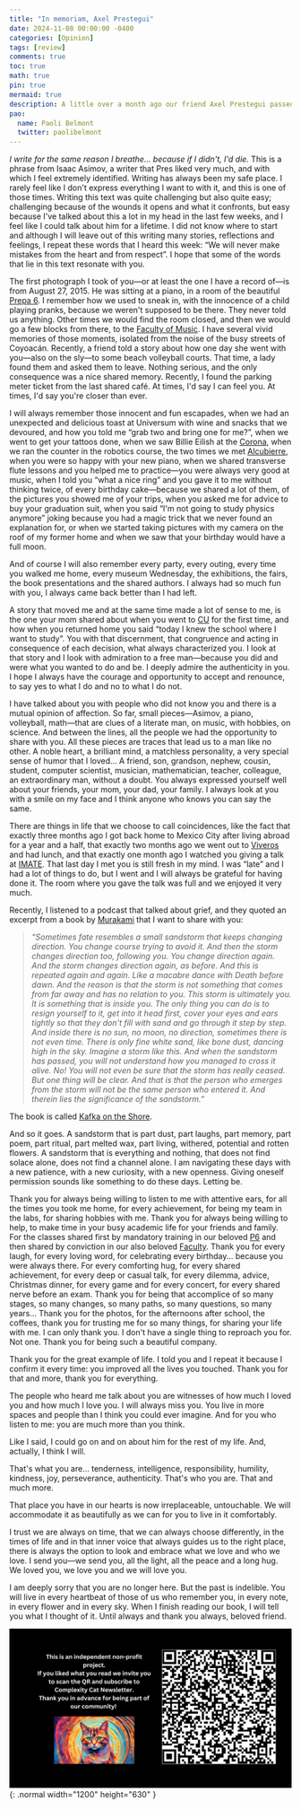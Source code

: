 ```yaml
---
title: "In memoriam, Axel Prestegui"
date: 2024-11-08 00:00:00 -0400
categories: [Opinion]
tags: [review]
comments: true
toc: true 
math: true
pin: true
mermaid: true
description: A little over a month ago our friend Axel Prestegui passed away. Behind him was a great human being and a talented mathematician. For this reason and more, today we have decided to honor him by translating a piece of writing that one of his best friends recited during his funeral tribute.
pao:
  name: Paoli Belmont
  twitter: paolibelmont
---
```

_I write for the same reason I breathe... because if I didn't, I'd die._ This is a phrase from Isaac Asimov, a writer that Pres liked very much, and with which I feel extremely identified. Writing has always been my safe place. I rarely feel like I don't express everything I want to with it, and this is one of those times. Writing this text was quite challenging but also quite easy; challenging because of the wounds it opens and what it confronts, but easy because I've talked about this a lot in my head in the last few weeks, and I feel like I could talk about him for a lifetime. I did not know where to start and although I will leave out of this writing many stories, reflections and feelings, I repeat these words that I heard this week: “We will never make mistakes from the heart and from respect”. I hope that some of the words that lie in this text resonate with you.

The first photograph I took of you—or at least the one I have a record of—is from August 27, 2015. He was sitting at a piano, in a room of the beautiful [Prepa 6](https://en.wikipedia.org/wiki/Escuela_Nacional_Preparatoria_6_%22Antonio_Caso%22). I remember how we used to sneak in, with the innocence of a child playing pranks, because we weren't supposed to be there. They never told us anything. Other times we would find the room closed, and then we would go a few blocks from there, to the [Faculty of Music](https://www.wikidata.org/wiki/Q5838768). I have several vivid memories of those moments, isolated from the noise of the busy streets of Coyoacán. Recently, a friend told a story about how one day she went with you—also on the sly—to some beach volleyball courts. That time, a lady found them and asked them to leave. Nothing serious, and the only consequence was a nice shared memory. Recently, I found the parking meter ticket from the last shared café. At times, I'd say I can feel you. At times, I'd say you're closer than ever.

I will always remember those innocent and fun escapades, when we had an unexpected and delicious toast at Universum with wine and snacks that we devoured, and how you told me “grab two and bring one for me?”, when we went to get your tattoos done, when we saw Billie Eilish at the [Corona](https://en.wikipedia.org/wiki/Corona_Capital), when we ran the counter in the robotics course, the two times we met [Alcubierre](https://en.wikipedia.org/wiki/Miguel_Alcubierre), when you were so happy with your new piano, when we shared transverse flute lessons and you helped me to practice—you were always very good at music, when I told you “what a nice ring” and you gave it to me without thinking twice, of every birthday cake—because we shared a lot of them, of the pictures you showed me of your trips, when you asked me for advice to buy your graduation suit, when you said “I'm not going to study physics anymore” joking because you had a magic trick that we never found an explanation for, or when we started taking pictures with my camera on the roof of my former home and when we saw that your birthday would have a full moon.

And of course I will also remember every party, every outing, every time you walked me home, every museum Wednesday, the exhibitions, the fairs, the book presentations and the shared authors. I always had so much fun with you, I always came back better than I had left.

A story that moved me and at the same time made a lot of sense to me, is the one your mom shared about when you went to [CU](https://en.wikipedia.org/wiki/Ciudad_Universitaria,_Mexico_City) for the first time, and how when you returned home you said “today I knew the school where I want to study”. You with that discernment, that congruence and acting in consequence of each decision, what always characterized you. I look at that story and I look with admiration to a free man—because you did and were what you wanted to do and be. I deeply admire the authenticity in you. I hope I always have the courage and opportunity to accept and renounce, to say yes to what I do and no to what I do not.

I have talked about you with people who did not know you and there is a mutual opinion of affection. So far, small pieces—Asimov, a piano, volleyball, math—that are clues of a literate man, on music, with hobbies, on science. And between the lines, all the people we had the opportunity to share with you. All these pieces are traces that lead us to a man like no other. A noble heart, a brilliant mind, a matchless personality, a very special sense of humor that I loved... A friend, son, grandson, nephew, cousin, student, computer scientist, musician, mathematician, teacher, colleague, an extraordinary man, without a doubt. You always expressed yourself well about your friends, your mom, your dad, your family. I always look at you with a smile on my face and I think anyone who knows you can say the same.

There are things in life that we choose to call coincidences, like the fact that exactly three months ago I got back home to Mexico City after living abroad for a year and a half, that exactly two months ago we went out to [Viveros](https://en.wikipedia.org/wiki/Viveros_de_Coyoac%C3%A1n) and had lunch, and that exactly one month ago I watched you giving a talk at [IMATE](https://www.instagram.com/imate.unam/reels/). That last day I met you is still fresh in my mind. I was “late” and I had a lot of things to do, but I went and I will always be grateful for having done it. The room where you gave the talk was full and we enjoyed it very much.

Recently, I listened to a podcast that talked about grief, and they quoted an excerpt from a book by [Murakami](https://en.wikipedia.org/wiki/Haruki_Murakami) that I want to share with you:

> _“Sometimes fate resembles a small sandstorm that keeps changing direction. You change course trying to avoid it. And then the storm changes direction too, following you. You change direction again. And the storm changes direction again, as before. And this is repeated again and again. Like a macabre dance with Death before dawn. And the reason is that the storm is not something that comes from far away and has no relation to you. This storm is ultimately you. It is something that is inside you. The only thing you can do is to resign yourself to it, get into it head first, cover your eyes and ears tightly so that they don't fill with sand and go through it step by step. And inside there is no sun, no moon, no direction, sometimes there is not even time. There is only fine white sand, like bone dust, dancing high in the sky. Imagine a storm like this._
> _And when the sandstorm has passed, you will not understand how you managed to cross it alive. No! You will not even be sure that the storm has really ceased. But one thing will be clear. And that is that the person who emerges from the storm will not be the same person who entered it. And therein lies the significance of the sandstorm.”_

The book is called [Kafka on the Shore](https://en.wikipedia.org/wiki/Kafka_on_the_Shore).

And so it goes. A sandstorm that is part dust, part laughs, part memory, part poem, part ritual, part melted wax, part living, withered, potential and rotten flowers. A sandstorm that is everything and nothing, that does not find solace alone, does not find a channel alone. I am navigating these days with a new patience, with a new curiosity, with a new openness. Giving oneself permission sounds like something to do these days. Letting be.

Thank you for always being willing to listen to me with attentive ears, for all the times you took me home, for every achievement, for being my team in the labs, for sharing hobbies with me. Thank you for always being willing to help, to make time in your busy academic life for your friends and family. For the classes shared first by mandatory training in our beloved [P6](https://en.wikipedia.org/wiki/Escuela_Nacional_Preparatoria_6_%22Antonio_Caso%22) and then shared by conviction in our also beloved [Faculty](https://en.wikipedia.org/wiki/School_of_Sciences,_UNAM). Thank you for every laugh, for every loving word, for celebrating every birthday... because you were always there. For every comforting hug, for every shared achievement, for every deep or casual talk, for every dilemma, advice, Christmas dinner, for every game and for every concert, for every shared nerve before an exam. Thank you for being that accomplice of so many stages, so many changes, so many paths, so many questions, so many years... Thank you for the photos, for the afternoons after school, the coffees, thank you for trusting me for so many things, for sharing your life with me. I can only thank you. I don't have a single thing to reproach you for. Not one. Thank you for being such a beautiful company.

Thank you for the great example of life. I told you and I repeat it because I confirm it every time: you improved all the lives you touched. Thank you for that and more, thank you for everything.

The people who heard me talk about you are witnesses of how much I loved you and how much I love you. I will always miss you. You live in more spaces and people than I think you could ever imagine. And for you who listen to me: you are much more than you think.

Like I said, I could go on and on about him for the rest of my life. And, actually, I think I will.

That's what you are... tenderness, intelligence, responsibility, humility, kindness, joy, perseverance, authenticity. That's who you are. That and much more.

That place you have in our hearts is now irreplaceable, untouchable. We will accommodate it as beautifully as we can for you to live in it comfortably.

I trust we are always on time, that we can always choose differently, in the times of life and in that inner voice that always guides us to the right place, there is always the option to look and embrace what we love and who we love. I send you—we send you, all the light, all the peace and a long hug. We loved you, we love you and we will love you.

I am deeply sorry that you are no longer here. But the past is indelible. You will live in every heartbeat of those of us who remember you, in every note, in every flower and in every sky. When I finish reading our book, I will tell you what I thought of it. Until always and thank you always, beloved friend.


![Desktop View](/assets/img/fix/complexity-cat-newsletter.png){: .normal width="1200" height="630" }
